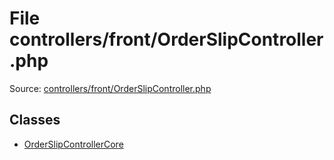 File controllers/front/OrderSlipController.php
=========

Source: [controllers/front/OrderSlipController.php](https://github.com/PrestaShop/PrestaShop/blob/1.6.0.5/controllers/front/OrderSlipController.php)


Classes
-------

* [OrderSlipControllerCore](class.OrderSlipControllerCore.md)

